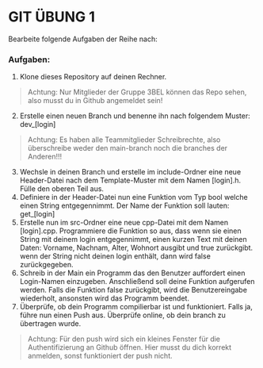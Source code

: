 # GIT ÜBUNG 1 

Bearbeite folgende Aufgaben der Reihe nach:
### Aufgaben:
1. Klone dieses Repository auf deinen Rechner. 
>Achtung: Nur Mitglieder der Gruppe 3BEL können das Repo sehen, also musst du in Github angemeldet sein! 
2. Erstelle einen neuen Branch und benenne ihn nach folgendem Muster:
dev_[login]
>Achtung: Es haben alle Teammitglieder Schreibrechte, also überschreibe weder den main-branch noch die branches der Anderen!!!
3. Wechsle in deinen Branch und erstelle im include-Ordner eine neue Header-Datei nach dem Template-Muster mit dem Namen [login].h. Fülle den oberen Teil aus. 
4. Definiere in der Header-Datei nun eine Funktion vom Typ bool welche einen String entgegennimmt. Der Name der Funktion soll lauten: get_[login]
5. Erstelle nun im src-Ordner eine neue cpp-Datei mit dem Namen [login].cpp. Programmiere die Funktion so aus, dass wenn sie einen String mit deinem login entgegennimmt, einen kurzen Text mit deinen Daten:
Vorname, Nachnam, Alter, Wohnort ausgibt und true zurückgibt. wenn der String nicht deinen login enthält, dann wird false zurückgegeben.
6. Schreib in der Main ein Programm das den Benutzer auffordert einen Login-Namen einzugeben. Anschließend soll deine Funktion aufgerufen werden. Falls die Funktion false zurückgibt, wird die Benutzereingabe wiederholt, ansonsten wird das Programm beendet.
7. Überprüfe, ob dein Programm compilierbar ist und funktioniert. Falls ja, führe nun einen Push aus. Überprüfe online, ob dein branch zu übertragen wurde.
>Achtung: Für den push wird sich ein kleines Fenster für die Authentifizierung an Github öffnen. Hier musst du dich korrekt anmelden, sonst funktioniert der push nicht.

